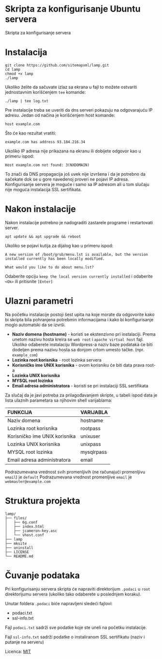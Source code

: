 # Skripta za konfigurisanje Ubuntu servera
Skripta za konfigurisanje servera

# Instalacija

```
git clone https://github.com/sitemapxml/lamp.git
cd lamp
chmod +x lamp
./lamp
```
Ukoliko želite da sačuvate izlaz sa ekrana u fajl to možete ostvariti jednostavnim korišćenjem `tee` komande:
```
./lamp | tee log.txt
```

Pre instalacije treba se uveriti da dns serveri pokazuju na odgovarajuću IP adresu. Jedan od načina je korišćenjem host komande:
```
host example.com
```
Što će kao rezultat vratiti:
```
example.com has address 93.184.216.34
```
Ukoliko IP adresa nije prikazana na ekranu ili dobijete odgovor kao u primeru ispod:
```
Host example.com not found: 3(NXDOMAIN)
```
To znači da DNS propagacija još uvek nije izvršena i da je potrebno da sačekate dok se u gore navedenoj proveri ne pojavi IP adresa. Konfigurisanje servera je moguće i samo sa IP adresom ali u tom slučaju nije moguća instalacija SSL sertifikata.

# Nakon instalacije

Nakon instalacije potrebno je nadograditi zastarele programe i restartovati server.

```
apt update && apt upgrade && reboot
```
Ukoliko se pojavi kutija za dijalog kao u primeru ispod:

```
A new version of /boot/grub/menu.lst is available, but the version installed currently has been locally modified.

What would you like to do about menu.lst?
```
Odaberite opciju `keep the local version currently installed` i odaberite `<Ok>` ili pritisnite `[Enter]`

# Ulazni parametri
Na početku instalacije postoji šest upita na koje morate da odgovorite kako bi skripta bila pohranjena potrebmin informacijama i kako bi konfigurisanje moglo automatski da se izvrši.

 - **Naziv domena (hostname)** - koristi se ekstenzivno pri instalaciji. Prema unetom nazivu hosta kreira se `web root` i `apache virtual host` fajl. Ukoliko odaberete instalaciju Wordpress-a naziv baze podataka će biti dodeljen prema nazivu hosta sa donjom crtom umesto tačke. (npr. `example_com`)
 - **Lozinka root korisnika** - root lozinka servera
 - **Korisničko ime UNIX korisnika** - ovom korisniku će biti data prava root-a
 - **Lozinka UNIX korisnika**
 - **MYSQL root lozinka**
 - **Email adresa administratora** - koristi se pri instalaciji SSL sertifikata


Za slučaj da je javi potreba za prilagođavanjem skripte, u tabeli ispod data je lista ulaznih parametara sa njihovim shell varijablama:

| FUNKCIJA                      | VARIJABLA  |
|:------------------------------|:-----------|
| Naziv domena                  | hostname   |
| Lozinka root korisnika        | rootpass   |
| Korisničko ime UNIX korisnika | unixuser   |
| Lozinka UNIX korisnika        | unixpass   |
| MYSQL root lozinka            | mysqlrpass |
| Email adresa administratora   | email      |

Podrazumevana vrednost svih promenljivih (ne računajući promenljivu `email`) je `default`
Podrazumevana vrednost promenljive `email` je `webmaster@example.com`

# Struktura projekta

```
lamp/
├── files/
│   ├── 6g.conf
│   ├── index.html
│   ├── jcameron-key.asc
│   └── vhost.conf
├── lamp
├── mksite
├── uninstall
├── LICENSE
└── README.md
```

# Čuvanje podataka
Pri konfigurisanju servera skripta će napraviti direktorijum `.podaci` u `root` direktorijumu servera (ukoliko tako odaberete u poslednjem koraku).

Unutar foldera `.podaci` biće napravljeni sledeći fajlovi:
- podaci.txt
- ssl-info.txt

Fajl `podaci.txt` sadrži sve podatke koje ste uneli na početku instalacije.

Fajl `ssl-info.txt` sadrži podatke o instaliranom SSL sertifikatu (naziv i putanje na serveru)

Licenca: [MIT](LICENSE)
